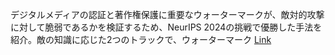 デジタルメディアの認証と著作権保護に重要なウォーターマークが、敵対的攻撃に対して脆弱であるかを検証するため、NeurIPS 2024の挑戦で優勝した手法を紹介。敵の知識に応じた2つのトラックで、ウォーターマーク
[Link](http://arxiv.org/abs/2508.21072v1)


